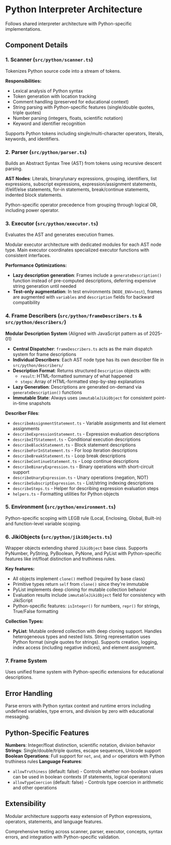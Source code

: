# Python Interpreter Architecture

Follows shared interpreter architecture with Python-specific implementations.

## Component Details

### 1. Scanner (`src/python/scanner.ts`)

Tokenizes Python source code into a stream of tokens.

**Responsibilities:**

- Lexical analysis of Python syntax
- Token generation with location tracking
- Comment handling (preserved for educational context)
- String parsing with Python-specific features (single/double quotes, triple quotes)
- Number parsing (integers, floats, scientific notation)
- Keyword and identifier recognition

Supports Python tokens including single/multi-character operators, literals, keywords, and identifiers.

### 2. Parser (`src/python/parser.ts`)

Builds an Abstract Syntax Tree (AST) from tokens using recursive descent parsing.

**AST Nodes**: Literals, binary/unary expressions, grouping, identifiers, list expressions, subscript expressions, expression/assignment statements, if/elif/else statements, for-in statements, break/continue statements, indented block statements.

Python-specific operator precedence from grouping through logical OR, including power operator.

### 3. Executor (`src/python/executor.ts`)

Evaluates the AST and generates execution frames.

Modular executor architecture with dedicated modules for each AST node type. Main executor coordinates specialized executor functions with consistent interfaces.

**Performance Optimizations:**

- **Lazy description generation**: Frames include a `generateDescription()` function instead of pre-computed descriptions, deferring expensive string generation until needed
- **Test-only augmentation**: In test environments (`NODE_ENV=test`), frames are augmented with `variables` and `description` fields for backward compatibility

### 4. Frame Describers (`src/python/frameDescribers.ts` & `src/python/describers/`)

**Modular Description System** (Aligned with JavaScript pattern as of 2025-01)

- **Central Dispatcher**: `frameDescribers.ts` acts as the main dispatch system for frame descriptions
- **Individual Describers**: Each AST node type has its own describer file in `src/python/describers/`
- **Description Format**: Returns structured `Description` objects with:
  - `result`: HTML-formatted summary of what happened
  - `steps`: Array of HTML-formatted step-by-step explanations
- **Lazy Generation**: Descriptions are generated on-demand via `generateDescription()` functions
- **Immutable State**: Always uses `immutableJikiObject` for consistent point-in-time snapshots

**Describer Files**:

- `describeAssignmentStatement.ts` - Variable assignments and list element assignments
- `describeExpressionStatement.ts` - Expression evaluation descriptions
- `describeIfStatement.ts` - Conditional execution descriptions
- `describeBlockStatement.ts` - Block statement descriptions
- `describeForInStatement.ts` - For loop iteration descriptions
- `describeBreakStatement.ts` - Loop break descriptions
- `describeContinueStatement.ts` - Loop continue descriptions
- `describeBinaryExpression.ts` - Binary operations with short-circuit support
- `describeUnaryExpression.ts` - Unary operations (negation, NOT)
- `describeSubscriptExpression.ts` - List/string indexing descriptions
- `describeSteps.ts` - Helper for describing expression evaluation steps
- `helpers.ts` - Formatting utilities for Python objects

### 5. Environment (`src/python/environment.ts`)

Python-specific scoping with LEGB rule (Local, Enclosing, Global, Built-in) and function-level variable scoping.

### 6. JikiObjects (`src/python/jikiObjects.ts`)

Wrapper objects extending shared `JikiObject` base class. Supports PyNumber, PyString, PyBoolean, PyNone, and PyList with Python-specific features like int/float distinction and truthiness rules.

**Key features:**

- All objects implement `clone()` method (required by base class)
- Primitive types return `self` from `clone()` since they're immutable
- PyList implements deep cloning for mutable collection behavior
- Evaluation results include `immutableJikiObject` field for consistency with JikiScript
- Python-specific features: `isInteger()` for numbers, `repr()` for strings, True/False formatting

**Collection Types:**

- **PyList**: Mutable ordered collection with deep cloning support. Handles heterogeneous types and nested lists. String representation uses Python format (single quotes for strings). Supports creation, logging, index access (including negative indices), and element assignment.

### 7. Frame System

Uses unified frame system with Python-specific extensions for educational descriptions.

## Error Handling

Parse errors with Python syntax context and runtime errors including undefined variables, type errors, and division by zero with educational messaging.

## Python-Specific Features

**Numbers**: Integer/float distinction, scientific notation, division behavior
**Strings**: Single/double/triple quotes, escape sequences, Unicode support
**Boolean Operations**: Full support for `not`, `and`, and `or` operators with Python truthiness rules
**Language Features**:

- `allowTruthiness` (default: false) - Controls whether non-boolean values can be used in boolean contexts (if statements, logical operators)
- `allowTypeCoercion` (default: false) - Controls type coercion in arithmetic and other operations

## Extensibility

Modular architecture supports easy extension of Python expressions, operators, statements, and language features.

Comprehensive testing across scanner, parser, executor, concepts, syntax errors, and integration with Python-specific validation.
